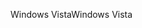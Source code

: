 <span data-ttu-id="e737f-101">Windows Vista</span><span class="sxs-lookup"><span data-stu-id="e737f-101">Windows Vista</span></span>